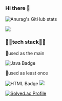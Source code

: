 ### Hi there 👋

![Anurag's GitHub stats](https://github-readme-stats.vercel.app/api?username=leejm9&show_icons=true&theme=radical)

<!--
**leejm9/leejm9** is a ✨ _special_ ✨ repository because its `README.md` (this file) appears on your GitHub profile.

Here are some ideas to get you started:

- 🔭 I’m currently working on ...
- 🌱 I’m currently learning ...
- 👯 I’m looking to collaborate on ...
- 🤔 I’m looking for help with ...
- 💬 Ask me about ...
- 📫 How to reach me: ...
- 😄 Pronouns: ...
- ⚡ Fun fact: ...
-->
<a href="https://accurate-yuzu-704.notion.site/ac9c3f65f55742658b9a6c5da06c1ba9?v=c50e37e06b45473798f50784ab50ce56&pvs=4" target="_blank"><img src="https://img.shields.io/badge/notion-000000?style=flat-square&logo=notion&logoColor=white"/></a>

### 🐱‍🏍tech stack🐱‍🏍
🥇used as the main

![Java Badge](https://img.shields.io/badge/JAVA-%23007396?style=for-the-badge&logo=JAVA&logoColor=white)

🥇used as least once

![HTML Badge](https://img.shields.io/badge/HTML-E34F26?style=for-the-badge&logo=html5&logoColor=white)
<img src="https://img.shields.io/badge/javascript-F7DF1E?style=for-the-badge&logo=javascript&logoColor=black">

[![Solved.ac Profile](http://mazassumnida.wtf/api/v2/generate_badge?boj=jung981102)](https://solved.ac/jung981102/)
